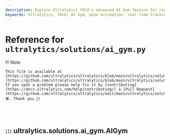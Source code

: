 ```yaml
---
description: Explore Ultralytics YOLO's advanced AI Gym feature for real-time pose estimation and gym exercise tracking using cutting-edge machine learning technology.
keywords: Ultralytics, YOLO, AI Gym, pose estimation, real-time tracking, machine learning, exercise counting, AI fitness, computer vision, gym workout analysis, YOLOv8, artificial intelligence, fitness technology
---
```


# Reference for `ultralytics/solutions/ai_gym.py`

!!! Note

    This file is available at [https://github.com/ultralytics/ultralytics/blob/main/ultralytics/solutions/ai_gym.py](https://github.com/ultralytics/ultralytics/blob/main/ultralytics/solutions/ai_gym.py). If you spot a problem please help fix it by [contributing](https://docs.ultralytics.com/help/contributing/) a [Pull Request](https://github.com/ultralytics/ultralytics/edit/main/ultralytics/solutions/ai_gym.py) 🛠️. Thank you 🙏!

<br><br>

## ::: ultralytics.solutions.ai_gym.AIGym

<br><br>
